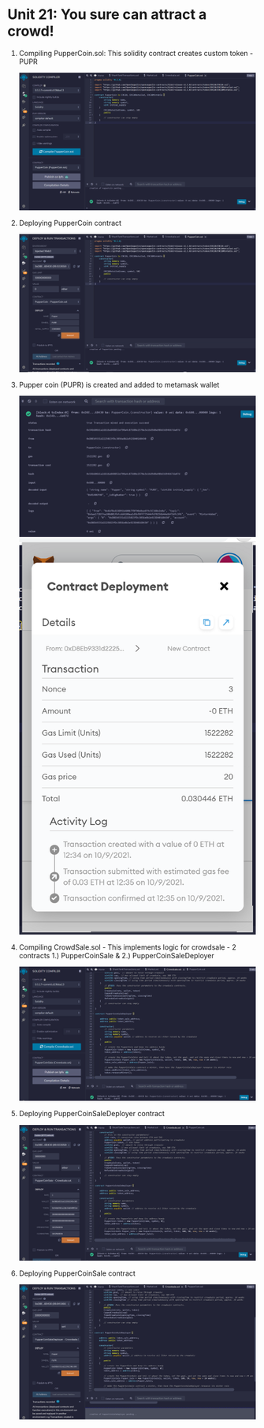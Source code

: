 # Unit 21: You sure can attract a crowd!

1) Compiling PupperCoin.sol: This solidity contract creates custom token - PUPR

   ![Compile_PupperCoin](Images/01-PupperCoin-compiler.PNG)

2) Deploying PupperCoin contract

   ![Deploy_PupperCoin](Images/02-PupperCoin-deployment.PNG)

3) Pupper coin (PUPR) is created and added to metamask wallet

   ![PupperCoin_Created_01](Images/03-PupperCoin-creation.PNG)
   ![PupperCoin_Created_02](Images/04-PupperCoin-creation.PNG)

4) Compiling CrowdSale.sol - This implements logic for crowdsale - 2 contracts 1.) PupperCoinSale & 2.) PupperCoinSaleDeployer

   ![Compile_CrowdSale](Images/05-CrowdSale-compiler.PNG)

5) Deploying PupperCoinSaleDeployer contract

   ![Deploy_PupperCoinSaleDeployer](Images/06-PupperCoinSale-deployment.PNG)

6) Deploying PupperCoinSale contract

   ![Deploy_PupperCoinSale](Images/07-PupperCoinSaleDeployer-deployment.PNG)